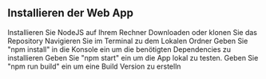 ## Installieren der Web App
Installieren Sie NodeJS auf Ihrem Rechner
Downloaden oder klonen Sie das Repository
Navigieren Sie im Terminal zu dem Lokalen Ordner
Geben Sie "npm install" in die Konsole ein um die benötigten Dependencies zu installieren
Geben Sie "npm start" ein um die App lokal zu testen.
Geben Sie "npm run build" ein um eine Build Version zu erstelln